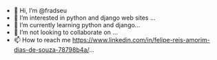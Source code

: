 - 👋 Hi, I’m @fradseu
- 👀 I’m interested in python and django web sites ...
- 🌱 I’m currently learning python and django...
- 💞️ I’m not looking to collaborate on ...
- 📫 How to reach me https://www.linkedin.com/in/felipe-reis-amorim-dias-de-souza-78798b4a/...

<!---
fradseu/fradseu is a ✨ special ✨ repository because its `README.md` (this file) appears on your GitHub profile.
You can click the Preview link to take a look at your changes.
--->
